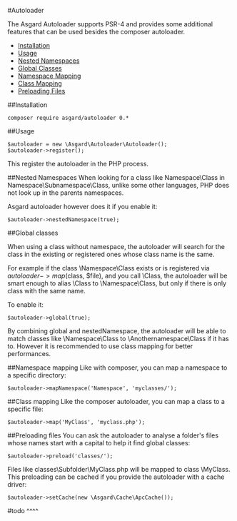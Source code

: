 #Autoloader

The Asgard Autoloader supports PSR-4 and provides some additional features that can be used besides the composer autoloader.

- [Installation](#installation)
- [Usage](#usage)
- [Nested Namespaces](#nested-namespaces)
- [Global Classes](#global-classes)
- [Namespace Mapping](#namespace-mapping)
- [Class Mapping](#class-mapping)
- [Preloading Files](#preloading-files)

<a name="installation"></a>
##Installation

	composer require asgard/autoloader 0.*

<a name="usage"></a>
##Usage

	$autoloader = new \Asgard\Autoloader\Autoloader();
	$autoloader->register();

This register the autoloader in the PHP process.

<a name="nested-namespaces"></a>
##Nested Namespaces
When looking for a class like Namespace\Class in Namespace\Subnamespace\Class, unlike some other languages, PHP does not look up in the parents namespaces.

Asgard autoloader however does it if you enable it:

	$autoloader->nestedNamespace(true);

<a name="global-classes"></a>
##Global classes

When using a class without namespace, the autoloader will search for the class in the existing or registered ones whose class name is the same.

For example if the class \Namespace\Class exists or is registered via $autoloader->map($class, $file), and you call \Class, the autoloader will be smart enough to alias \Class to \Namespace\Class, but only if there is only class with the same name.

To enable it:

	$autoloader->global(true);

By combining global and nestedNamespace, the autoloader will be able to match classes like \Namespace\Class to \Anothernamespace\Class if it has to. However it is recommended to use class mapping for better performances.

<a name="namespace-mapping"></a>
##Namespace mapping
Like with composer, you can map a namespace to a specific directory:

	$autoloader->mapNamespace('Namespace', 'myclasses/');

<a name="class-mapping"></a>
##Class mapping
Like the composer autoloader, you can map a class to a specific file:

	$autoloader->map('MyClass', 'myclass.php');

<a name="preloading-files"></a>
##Preloading files
You can ask the autoloader to analyse a folder's files whose names start with a capital to help it find global classes:

	$autoloader->preload('classes/');

Files like classes\Subfolder\MyClass.php will be mapped to class \MyClass. This preloading can be cached if you provide the autoloader with a cache driver:

	$autoloader->setCache(new \Asgard\Cache\ApcCache());

#todo ^^^^